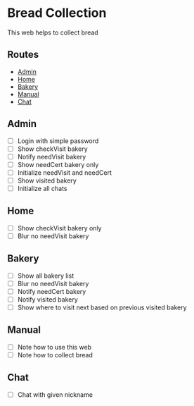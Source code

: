 # Bread Collection

This web helps to collect bread

## Routes

- [Admin](#admin)
- [Home](#home)
- [Bakery](#bakery)
- [Manual](#manual)
- [Chat](#chat)

## Admin

- [ ] Login with simple password
- [ ] Show checkVisit bakery
- [ ] Notify needVisit bakery
- [ ] Show needCert bakery only
- [ ] Initialize needVisit and needCert
- [ ] Show visited bakery
- [ ] Initialize all chats

## Home

- [ ] Show checkVisit bakery only
- [ ] Blur no needVisit bakery

## Bakery

- [ ] Show all bakery list
- [ ] Blur no needVisit bakery
- [ ] Notify needCert bakery
- [ ] Notify visited bakery
- [ ] Show where to visit next based on previous visited bakery

## Manual

- [ ] Note how to use this web
- [ ] Note how to collect bread

## Chat

- [ ] Chat with given nickname
